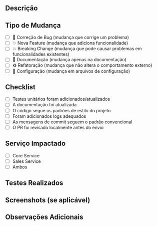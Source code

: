 ## Descrição
<!-- Descreva as mudanças feitas neste PR -->

## Tipo de Mudança
<!-- Marque o tipo de mudança que este PR representa -->

- [ ] 🐛 Correção de Bug (mudança que corrige um problema)
- [ ] ✨ Nova Feature (mudança que adiciona funcionalidade)
- [ ] 💥 Breaking Change (mudança que pode causar problemas em funcionalidades existentes)
- [ ] 📝 Documentação (mudança apenas na documentação)
- [ ] ♻️ Refatoração (mudança que não altera o comportamento externo)
- [ ] 🔧 Configuração (mudança em arquivos de configuração)

## Checklist
<!-- Marque os itens que foram completados -->

- [ ] Testes unitários foram adicionados/atualizados
- [ ] A documentação foi atualizada
- [ ] O código segue os padrões de estilo do projeto
- [ ] Foram adicionados logs adequados
- [ ] As mensagens de commit seguem o padrão convencional
- [ ] O PR foi revisado localmente antes do envio

## Serviço Impactado
<!-- Marque qual serviço está sendo modificado -->

- [ ] Core Service
- [ ] Sales Service
- [ ] Ambos

## Testes Realizados
<!-- Descreva os testes que você realizou -->

## Screenshots (se aplicável)
<!-- Adicione screenshots que ajudem a visualizar as mudanças -->

## Observações Adicionais
<!-- Adicione qualquer observação adicional que seja relevante --> 